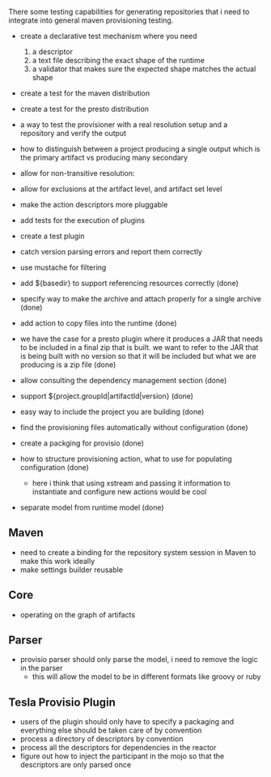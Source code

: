 There some testing capabilities for generating repositories that i need to integrate into general maven provisioning testing.

- create a declarative test mechanism where you need
  1) a descriptor
  2) a text file describing the exact shape of the runtime
  3) a validator that makes sure the expected shape matches the actual shape

- create a test for the maven distribution
- create a test for the presto distribution

- a way to test the provisioner with a real resolution setup and a repository and verify the output
- how to distinguish between a project producing a single output which is the primary artifact vs producing many secondary
- allow for non-transitive resolution: <artifact id="g:a:v" transitive="false"/>
- allow for exclusions at the artifact level, and artifact set level
- make the action descriptors more pluggable
- add tests for the execution of plugins
- create a test plugin
- catch version parsing errors and report them correctly
- use mustache for filtering

- add ${basedir} to support referencing resources correctly (done)
- specify way to make the archive and attach properly for a single archive (done)
- add action to copy files into the runtime (done)
- we have the case for a presto plugin where it produces a JAR that needs to be included in a final zip that is built. we want to refer to the JAR that is being built with no version so that it will be included but what we are producing is a zip file (done)
- allow consulting the dependency management section (done)
- support ${project.groupId|artifactId|version} (done)
- easy way to include the project you are building (done)
- find the provisioning files automatically without configuration (done)
- create a packging for provisio (done)

- how to structure provisioning action, what to use for populating configuration (done)
  - here i think that using xstream and passing it information to instantiate and configure new actions would be cool
- separate model from runtime model (done)

## Maven

- need to create a binding for the repository system session in Maven to make this work ideally
- make settings builder reusable

## Core

- operating on the graph of artifacts

## Parser

- provisio parser should only parse the model, i need to remove the logic in the parser
  - this will allow the model to be in different formats like groovy or ruby 

## Tesla Provisio Plugin
- users of the plugin should only have to specify a packaging and everything else should be taken care of by convention
- process a directory of descriptors by convention
- process all the descriptors for dependencies in the reactor
- figure out how to inject the participant in the mojo so that the descriptors are only parsed once